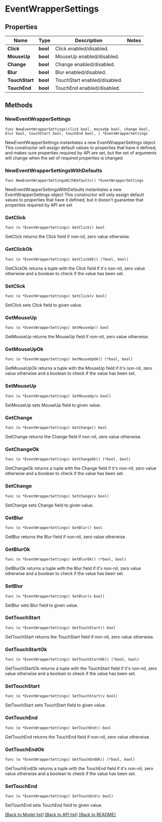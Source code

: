 # EventWrapperSettings

## Properties

Name | Type | Description | Notes
------------ | ------------- | ------------- | -------------
**Click** | **bool** | Click enabled/disabled. | 
**MouseUp** | **bool** | MouseUp enabled/disabled. | 
**Change** | **bool** | Change enabled/disabled. | 
**Blur** | **bool** | Blur enabled/disabled. | 
**TouchStart** | **bool** | TouchStart enabled/disabled. | 
**TouchEnd** | **bool** | TouchEnd enabled/disabled. | 

## Methods

### NewEventWrapperSettings

`func NewEventWrapperSettings(click bool, mouseUp bool, change bool, blur bool, touchStart bool, touchEnd bool, ) *EventWrapperSettings`

NewEventWrapperSettings instantiates a new EventWrapperSettings object
This constructor will assign default values to properties that have it defined,
and makes sure properties required by API are set, but the set of arguments
will change when the set of required properties is changed

### NewEventWrapperSettingsWithDefaults

`func NewEventWrapperSettingsWithDefaults() *EventWrapperSettings`

NewEventWrapperSettingsWithDefaults instantiates a new EventWrapperSettings object
This constructor will only assign default values to properties that have it defined,
but it doesn't guarantee that properties required by API are set

### GetClick

`func (o *EventWrapperSettings) GetClick() bool`

GetClick returns the Click field if non-nil, zero value otherwise.

### GetClickOk

`func (o *EventWrapperSettings) GetClickOk() (*bool, bool)`

GetClickOk returns a tuple with the Click field if it's non-nil, zero value otherwise
and a boolean to check if the value has been set.

### SetClick

`func (o *EventWrapperSettings) SetClick(v bool)`

SetClick sets Click field to given value.


### GetMouseUp

`func (o *EventWrapperSettings) GetMouseUp() bool`

GetMouseUp returns the MouseUp field if non-nil, zero value otherwise.

### GetMouseUpOk

`func (o *EventWrapperSettings) GetMouseUpOk() (*bool, bool)`

GetMouseUpOk returns a tuple with the MouseUp field if it's non-nil, zero value otherwise
and a boolean to check if the value has been set.

### SetMouseUp

`func (o *EventWrapperSettings) SetMouseUp(v bool)`

SetMouseUp sets MouseUp field to given value.


### GetChange

`func (o *EventWrapperSettings) GetChange() bool`

GetChange returns the Change field if non-nil, zero value otherwise.

### GetChangeOk

`func (o *EventWrapperSettings) GetChangeOk() (*bool, bool)`

GetChangeOk returns a tuple with the Change field if it's non-nil, zero value otherwise
and a boolean to check if the value has been set.

### SetChange

`func (o *EventWrapperSettings) SetChange(v bool)`

SetChange sets Change field to given value.


### GetBlur

`func (o *EventWrapperSettings) GetBlur() bool`

GetBlur returns the Blur field if non-nil, zero value otherwise.

### GetBlurOk

`func (o *EventWrapperSettings) GetBlurOk() (*bool, bool)`

GetBlurOk returns a tuple with the Blur field if it's non-nil, zero value otherwise
and a boolean to check if the value has been set.

### SetBlur

`func (o *EventWrapperSettings) SetBlur(v bool)`

SetBlur sets Blur field to given value.


### GetTouchStart

`func (o *EventWrapperSettings) GetTouchStart() bool`

GetTouchStart returns the TouchStart field if non-nil, zero value otherwise.

### GetTouchStartOk

`func (o *EventWrapperSettings) GetTouchStartOk() (*bool, bool)`

GetTouchStartOk returns a tuple with the TouchStart field if it's non-nil, zero value otherwise
and a boolean to check if the value has been set.

### SetTouchStart

`func (o *EventWrapperSettings) SetTouchStart(v bool)`

SetTouchStart sets TouchStart field to given value.


### GetTouchEnd

`func (o *EventWrapperSettings) GetTouchEnd() bool`

GetTouchEnd returns the TouchEnd field if non-nil, zero value otherwise.

### GetTouchEndOk

`func (o *EventWrapperSettings) GetTouchEndOk() (*bool, bool)`

GetTouchEndOk returns a tuple with the TouchEnd field if it's non-nil, zero value otherwise
and a boolean to check if the value has been set.

### SetTouchEnd

`func (o *EventWrapperSettings) SetTouchEnd(v bool)`

SetTouchEnd sets TouchEnd field to given value.



[[Back to Model list]](../README.md#documentation-for-models) [[Back to API list]](../README.md#documentation-for-api-endpoints) [[Back to README]](../README.md)


